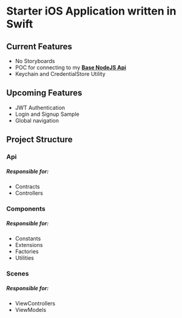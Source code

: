 # Starter iOS Application written in Swift

## Current Features
* No Storyboards
* POC for connecting to my [**Base NodeJS Api**](https://github.com/brendenvogt/node-api-base)
* Keychain and CredentialStore Utility

## Upcoming Features
* JWT Authentication
* Login and Signup Sample
* Global navigation

## Project Structure

### Api
##### Responsible for:
* Contracts
* Controllers

### Components
##### Responsible for:
* Constants
* Extensions
* Factories
* Utilities

### Scenes
##### Responsible for:
* ViewControllers
* ViewModels